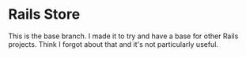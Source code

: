 Rails Store
===========

This is the base branch. I made it to try and have a base for other Rails projects. Think I forgot about that and it's not
particularly useful.